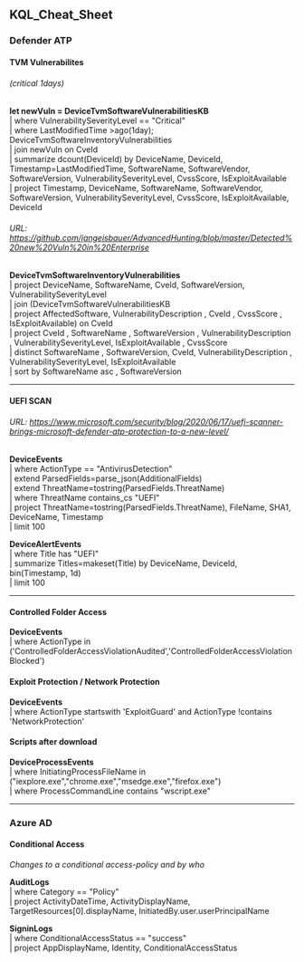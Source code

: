 ## KQL_Cheat_Sheet

### Defender ATP

#### TVM Vulnerabilites

###### (critical 1days) 
**let newVuln = DeviceTvmSoftwareVulnerabilitiesKB**  
| where VulnerabilitySeverityLevel == "Critical"  
| where LastModifiedTime >ago(1day); DeviceTvmSoftwareInventoryVulnerabilities   
| join newVuln on CveId  
| summarize dcount(DeviceId) by DeviceName, DeviceId, Timestamp=LastModifiedTime, SoftwareName, SoftwareVendor, SoftwareVersion, VulnerabilitySeverityLevel, CvssScore, IsExploitAvailable  
| project Timestamp, DeviceName, SoftwareName, SoftwareVendor, SoftwareVersion, VulnerabilitySeverityLevel, CvssScore, IsExploitAvailable, DeviceId

###### URL: https://github.com/jangeisbauer/AdvancedHunting/blob/master/Detected%20new%20Vuln%20in%20Enterprise   
  
**DeviceTvmSoftwareInventoryVulnerabilities**  
| project  DeviceName, SoftwareName, CveId, SoftwareVersion, VulnerabilitySeverityLevel   
| join (DeviceTvmSoftwareVulnerabilitiesKB  
| project AffectedSoftware, VulnerabilityDescription , CveId , CvssScore , IsExploitAvailable) on CveId   
| project CveId , SoftwareName , SoftwareVersion , VulnerabilityDescription , VulnerabilitySeverityLevel, IsExploitAvailable , CvssScore   
| distinct SoftwareName , SoftwareVersion, CveId, VulnerabilityDescription , VulnerabilitySeverityLevel, IsExploitAvailable    
| sort by SoftwareName asc , SoftwareVersion  
____  
#### UEFI SCAN  
###### URL: https://www.microsoft.com/security/blog/2020/06/17/uefi-scanner-brings-microsoft-defender-atp-protection-to-a-new-level/

**DeviceEvents**  
| where ActionType == "AntivirusDetection"  
| extend ParsedFields=parse_json(AdditionalFields)  
| extend ThreatName=tostring(ParsedFields.ThreatName)  
| where ThreatName contains_cs "UEFI"  
| project ThreatName=tostring(ParsedFields.ThreatName), FileName, SHA1, DeviceName, Timestamp  
| limit 100  

**DeviceAlertEvents**  
| where Title has "UEFI"  
| summarize Titles=makeset(Title) by DeviceName, DeviceId, bin(Timestamp, 1d)  
| limit 100  

_____

#### Controlled Folder Access  
**DeviceEvents**  
| where ActionType in ('ControlledFolderAccessViolationAudited','ControlledFolderAccessViolationBlocked')

#### Exploit Protection / Network Protection  
**DeviceEvents**  
| where ActionType startswith 'ExploitGuard' and ActionType !contains 'NetworkProtection'

#### Scripts after download  
**DeviceProcessEvents**  
| where InitiatingProcessFileName in ("iexplore.exe","chrome.exe","msedge.exe","firefox.exe")  
| where ProcessCommandLine contains "wscript.exe"  

____  
### Azure AD

#### Conditional Access
  
*Changes to a conditional access-policy and by who*

**AuditLogs**  
| where Category == "Policy"  
| project  ActivityDateTime, ActivityDisplayName, TargetResources[0].displayName, InitiatedBy.user.userPrincipalName  

**SigninLogs**  
| where ConditionalAccessStatus == "success"  
| project AppDisplayName, Identity, ConditionalAccessStatus    
